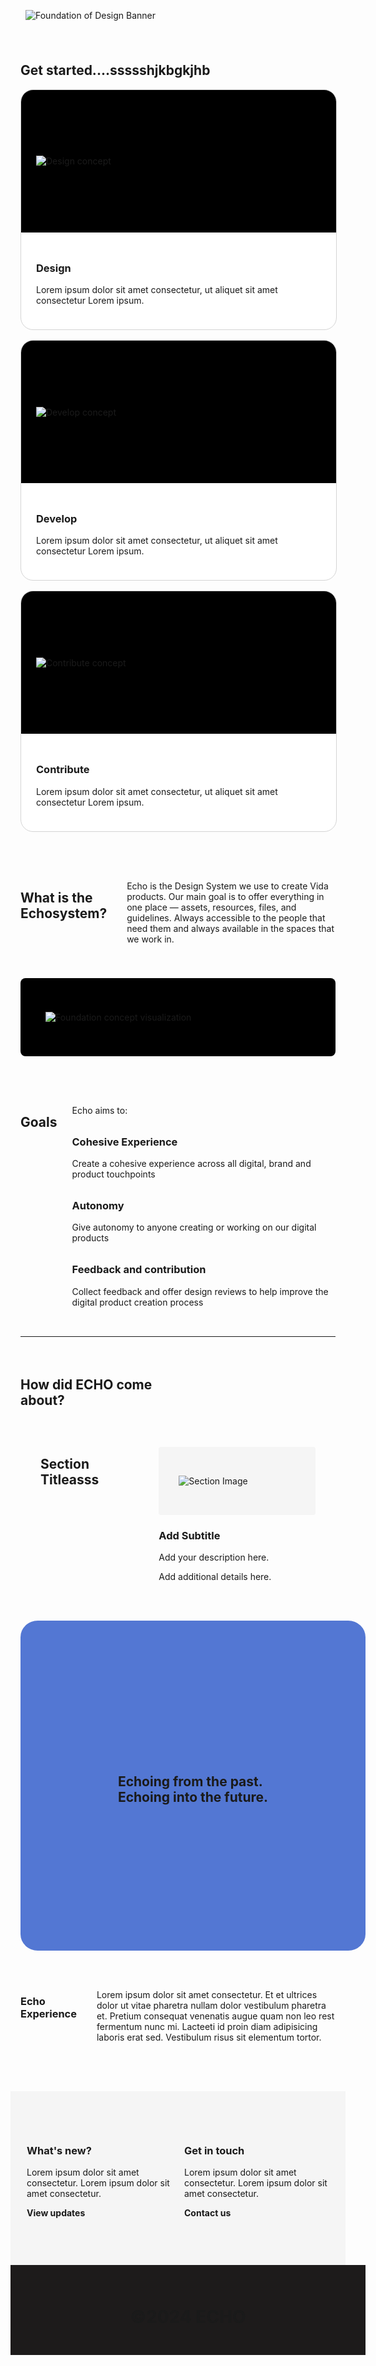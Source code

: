 <div style="width: 100%; margin: 0; padding: 0;"><div style="margin: 0; padding: 24px;"><p><img src="/images/hero-banner.png" alt="Foundation of Design Banner"></p></div><div style="width: 100%; max-width: 1512px; margin: 0 auto; padding: 0 clamp(16px, calc((100vw - 1512px) / 2 + 276px), 276px);"><h2><strong>Get started....ssssshjkbgkjhb</strong></h2><div style="display: grid; grid-template-columns: repeat(auto-fit, minmax(309.33px, 1fr)); gap: 16px; margin: 0;"><div style="background: white; border-radius: 20px; border: 1px solid #D4D4D4; overflow: hidden; width: 100%;"><div style="background: #000; padding: 24px; height: 180px; display: flex; align-items: center;"><p><img src="/images/intro-design.png" alt="Design concept"></p></div><div style="padding: 24px;"><h3><strong>Design</strong></h3><p>Lorem ipsum dolor sit amet consectetur, ut aliquet sit amet consectetur Lorem ipsum.</p></div></div><div style="background: white; border-radius: 20px; border: 1px solid #D4D4D4; overflow: hidden; width: 100%;"><div style="background: #000; padding: 24px; height: 180px; display: flex; align-items: center;"><p><img src="/images/intro-develop.png" alt="Develop concept"></p></div><div style="padding: 24px;"><h3><strong>Develop</strong></h3><p>Lorem ipsum dolor sit amet consectetur, ut aliquet sit amet consectetur Lorem ipsum.</p></div></div><div style="background: white; border-radius: 20px; border: 1px solid #D4D4D4; overflow: hidden; width: 100%;"><div style="background: #000; padding: 24px; height: 180px; display: flex; align-items: center;"><p><img src="/images/intro-contribute.png" alt="Contribute concept"></p></div><div style="padding: 24px;"><h3><strong>Contribute</strong></h3><p>Lorem ipsum dolor sit amet consectetur, ut aliquet sit amet consectetur Lorem ipsum.</p></div></div></div><div style="margin: 64px 0 0; display: flex; flex-direction: row; justify-content: space-between; gap: clamp(16px, 5vw, 32px);"><h2><strong>What is the Echosystem?</strong></h2><p>Echo is the Design System we use to create Vida products. Our main goal is to offer everything in one place — assets, resources, files, and guidelines. Always accessible to the people that need them and always available in the spaces that we work in.</p></div><div style="background: #000; border-radius: 8px; padding: 40px; margin: 40px 0;"><p><img src="/images/foundation-concept.png" alt="Foundation concept visualization"></p></div><div style="margin: 64px 0 0; display: grid; grid-template-columns: 1fr auto; gap: 24px;"><div><h2><strong>Goals</strong></h2></div><div><p>Echo aims to:</p><div style="margin: 32px 0;"><h3><strong>Cohesive Experience</strong></h3><p>Create a cohesive experience across all digital, brand and product touchpoints</p></div><div style="margin: 32px 0;"><h3><strong>Autonomy</strong></h3><p>Give autonomy to anyone creating or working on our digital products</p></div><div style="margin: 32px 0;"><h3><strong>Feedback and contribution</strong></h3><p>Collect feedback and offer design reviews to help improve the digital product creation process</p></div></div></div><hr><div style="margin: 64px 0 0;"><h2><strong>How did ECHO come <br>about?</strong></h2><div style="display: flex; gap: 2rem; margin: 3rem 0;"><p></p><div style="flex: 1;"><p></p><h2><strong>Section Titleasss</strong></h2><p></p></div><p></p><div style="flex: 2;"><p></p><div style="background: #f5f5f5; padding: 2rem; border-radius: 4px;"><p><img src="/api/placeholder/800/400" alt="Section Image"></p></div><p></p><h3><strong>Add Subtitle</strong></h3><p></p><p>Add your description here.</p><p></p><p>Add additional details here.</p><p></p></div><p></p></div><div style="width: 100%; max-width: 959px; height: 480px; background: #5377D3; border-radius: max(10px, 5%); margin: clamp(32px, 5vw, 64px) 0; display: flex; align-items: center; justify-content: center; flex-direction: column; padding: min(24px, 3vw);"><h2><strong>Echoing from the past.<br>Echoing into the future.</strong></h2></div><div style="margin: 32px 0 64px; display: flex; flex-direction: row; justify-content: space-between; gap: clamp(16px, 5vw, 32px);"><h3><strong>Echo Experience</strong></h3><p>Lorem ipsum dolor sit amet consectetur. Et et ultrices dolor ut vitae pharetra nullam dolor vestibulum pharetra et. Pretium consequat venenatis augue quam non leo rest fermentum nunc mi. Lacteeti id proin diam adipisicing laboris erat sed. Vestibulum risus sit elementum tortor.</p></div><div><p></p></div></div></div></div><p></p><div style="display: flex; justify-content: center; padding: 20px; background-color: #f5f5f5; width: 100%; max-width: 1512px; margin: 0 auto; padding: 0 clamp(16px, calc((100vw - 1512px) / 2 + 276px), 276px);"><div style="flex: 1; margin: 0 10px; padding: 61.5px 0;"><h3><strong>What's new?</strong></h3><p>Lorem ipsum dolor sit amet consectetur. Lorem ipsum dolor sit amet consectetur.</p><p><strong>View updates</strong></p></div><div style="flex: 1; margin: 0 10px; padding: 61.5px 0;"><h3><strong>Get in touch</strong></h3><p>Lorem ipsum dolor sit amet consectetur. Lorem ipsum dolor sit amet consectetur.</p><p><strong>Contact us</strong></p></div></div><div style="background: #1D1B1B; padding: 32px 32px 32px 32px; max-height: 80px; display:flex; justify-content: center; align-items: center; width: 100%; height: 100%;"><h1>©2024 ECHO</h1></div>